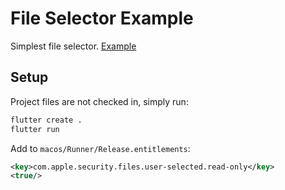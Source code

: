# File Selector Example

Simplest file selector. [Example](https://github.com/flutter/plugins/tree/master/packages/file_selector/file_selector/example)

## Setup

Project files are not checked in, simply run:

```bash
flutter create .
flutter run
```

Add to `macos/Runner/Release.entitlements`:

```xml
<key>com.apple.security.files.user-selected.read-only</key>
<true/>
```